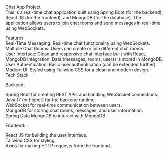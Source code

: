 Chat App Project</br>
This is a real-time chat application built using Spring Boot (for the backend), </br>React JS (for the frontend), and MongoDB (for the database). The application allows users to join chat rooms and send messages in
real-time using WebSockets.</br>

Features:</br>
Real-Time Messaging: Real-time chat functionality using WebSockets.</br>
Multiple Chat Rooms: Users can create or join different chat rooms.</br>
User Interface: Clean and responsive chat interface built with React.</br>
MongoDB Integration: Data (messages, rooms, users) is stored in MongoDB.</br>
User Authentication: Basic user authentication (can be extended further).</br>
Modern UI: Styled using Tailwind CSS for a clean and modern design.</br>
Tech Stack</br>

Backend:</br>

Spring Boot for creating REST APIs and handling WebSocket connections.</br>
Java 17 (or higher) for the backend runtime.</br>
WebSocket for real-time communication between users.</br>
MongoDB for storing chat rooms, messages, and user information.</br>
Spring Data MongoDB to interact with MongoDB.</br>

Frontend:</br>

React JS for building the user interface.</br>
Tailwind CSS for styling.</br>
Axios for making HTTP requests from the frontend.</br>
